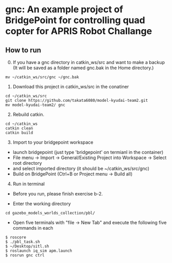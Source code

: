 # gnc: An example project of BridgePoint for controlling quad copter for APRIS Robot Challange

## How to run

0. If you have a gnc directory in catkin_ws/src and want to make a backup
(It will be saved as a folder named gnc.bak in the Home directory.)
```
mv ~/catkin_ws/src/gnc ~/gnc.bak
```

1. Download this project in catkin_ws/src in the conatiner
```
cd ~/catkin_ws/src
git clone https://github.com/takata6080/model-kyudai-team2.git
mv model-kyudai-team2/ gnc
```

2. Rebuild catkin.
```
cd ~/catkin_ws
catkin clean
catkin build
```

3. Import to your bridgepoint workspace

* launch bridgepoint (just type 'bridgepoint' on termianl in the container)
* File menu -> Import -> General/Existing Project into Workspace -> Select root directory
* and select imported directory (it should be ~/catkin_ws/src/gnc)
* Build on BridgePoint (Ctrl+B or Project menu -> Build all)

4. Run in terminal

* Before you run, please finish exercise b-2.

- Enter the working directory
```
cd gazebo_models_worlds_collection/pbl/
```

- Open five terminals with "file -> New Tab" and execute the following five commands in each
```
$ roscore
$ ./pbl_task.sh
$ ~/Desktop/sitl.sh
$ roslaunch iq_sim apm.launch
$ rosrun gnc ctrl
```
